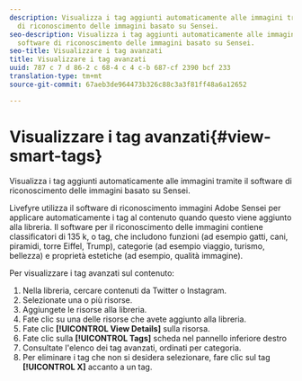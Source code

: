 ```yaml
---
description: Visualizza i tag aggiunti automaticamente alle immagini tramite il software
  di riconoscimento delle immagini basato su Sensei.
seo-description: Visualizza i tag aggiunti automaticamente alle immagini tramite il
  software di riconoscimento delle immagini basato su Sensei.
seo-title: Visualizzare i tag avanzati
title: Visualizzare i tag avanzati
uuid: 787 c 7 d 86-2 c 68-4 c 4 c-b 687-cf 2390 bcf 233
translation-type: tm+mt
source-git-commit: 67aeb3de964473b326c88c3a3f81ff48a6a12652

---
```



# Visualizzare i tag avanzati{#view-smart-tags}

Visualizza i tag aggiunti automaticamente alle immagini tramite il software di riconoscimento delle immagini basato su Sensei.

Livefyre utilizza il software di riconoscimento immagini Adobe Sensei per applicare automaticamente i tag al contenuto quando questo viene aggiunto alla libreria. Il software per il riconoscimento delle immagini contiene classificatori di 135 k, o tag, che includono funzioni (ad esempio gatti, cani, piramidi, torre Eiffel, Trump), categorie (ad esempio viaggio, turismo, bellezza) e proprietà estetiche (ad esempio, qualità immagine).

Per visualizzare i tag avanzati sul contenuto:

1. Nella libreria, cercare contenuti da Twitter o Instagram.
1. Selezionate una o più risorse.
1. Aggiungete le risorse alla libreria.
1. Fate clic su una delle risorse che avete aggiunto alla libreria.
1. Fate clic **[!UICONTROL View Details]** sulla risorsa.
1. Fate clic sulla **[!UICONTROL Tags]** scheda nel pannello inferiore destro
1. Consultate l'elenco dei tag avanzati, ordinati per categoria.
1. Per eliminare i tag che non si desidera selezionare, fare clic sul tag **[!UICONTROL X]** accanto a un tag.

